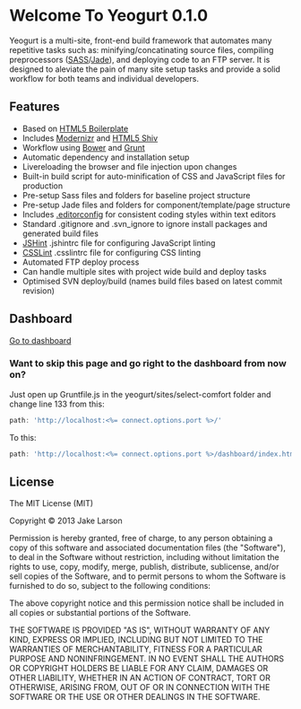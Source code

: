 Welcome To Yeogurt 0.1.0
=======

Yeogurt is a multi-site, front-end build framework that automates many repetitive tasks such as: minifying/concatinating source files, compiling preprocessors ([SASS](http://sass-lang.com/)/[Jade](http://jade-lang.com/)), and deploying code to an FTP server. It is designed to aleviate the pain of many site setup tasks and provide a solid workflow for both teams and individual developers.

## Features
- Based on [HTML5 Boilerplate](http://html5boilerplate.com/)
- Includes [Modernizr](http://modernizr.com/) and [HTML5 Shiv](https://github.com/aFarkas/html5shiv)
- Workflow using [Bower](http://bower.io) and [Grunt](http://gruntjs.com)
- Automatic dependency and installation setup
- Livereloading the browser and file injection upon changes
- Built-in build script for auto-minification of CSS and JavaScript files for production
- Pre-setup Sass files and folders for baseline project structure
- Pre-setup Jade files and folders for component/template/page structure
- Includes [.editorconfig](http://editorconfig.org/) for consistent coding styles within text editors
- Standard .gitignore and .svn_ignore to ignore install packages and generated build files
- [JSHint](http://www.jshint.com/) .jshintrc file for configuring JavaScript linting
- [CSSLint](http://csslint.net/) .csslintrc file for configuring CSS linting
- Automated FTP deploy process
- Can handle multiple sites with project wide build and deploy tasks
- Optimised SVN deploy/build (names build files based on latest commit revision)

## Dashboard
[Go to dashboard](dashboard/index.html)

### Want to skip this page and go right to the dashboard from now on?

Just open up Gruntfile.js in the yeogurt/sites/select-comfort folder and change line 133 from this:

```javascript
path: 'http://localhost:<%= connect.options.port %>/'
```
To this:
```javascript
path: 'http://localhost:<%= connect.options.port %>/dashboard/index.html'
```


## License

The MIT License (MIT)

Copyright &copy; 2013 Jake Larson

Permission is hereby granted, free of charge, to any person obtaining a copy
of this software and associated documentation files (the "Software"), to deal
in the Software without restriction, including without limitation the rights
to use, copy, modify, merge, publish, distribute, sublicense, and/or sell
copies of the Software, and to permit persons to whom the Software is
furnished to do so, subject to the following conditions:

The above copyright notice and this permission notice shall be included in
all copies or substantial portions of the Software.

THE SOFTWARE IS PROVIDED "AS IS", WITHOUT WARRANTY OF ANY KIND, EXPRESS OR
IMPLIED, INCLUDING BUT NOT LIMITED TO THE WARRANTIES OF MERCHANTABILITY,
FITNESS FOR A PARTICULAR PURPOSE AND NONINFRINGEMENT. IN NO EVENT SHALL THE
AUTHORS OR COPYRIGHT HOLDERS BE LIABLE FOR ANY CLAIM, DAMAGES OR OTHER
LIABILITY, WHETHER IN AN ACTION OF CONTRACT, TORT OR OTHERWISE, ARISING FROM,
OUT OF OR IN CONNECTION WITH THE SOFTWARE OR THE USE OR OTHER DEALINGS IN
THE SOFTWARE.

